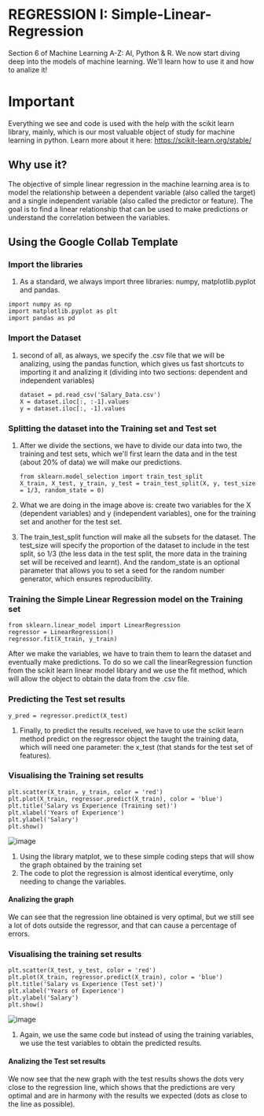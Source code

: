 # REGRESSION I: Simple-Linear-Regression
Section 6 of Machine Learning A-Z: AI, Python &amp; R. We now start diving deep into the models of machine learning. We'll learn how to use it and how to analize it!

# Important

Everything we see and code is used with the help with the scikit learn library, mainly, which is our most valuable object of study for machine learning in python. Learn more about it here: https://scikit-learn.org/stable/
## Why use it?

The objective of simple linear regression in the machine learning area is to model the relationship between a dependent variable (also called the target) and a single independent variable (also called the predictor or feature). The goal is to find a linear relationship that can be used to make predictions or understand the correlation between the variables.
## Using the Google Collab Template

### Import the libraries

1.  As a standard, we always import three libraries: numpy, matplotlib.pyplot and pandas.
   ```
   import numpy as np
   import matplotlib.pyplot as plt
   import pandas as pd
   ```
### Import the Dataset

1. second of all, as always, we specify the .csv file that we will be analizing, using the pandas function, which gives us fast shortcuts to importing it and analizing it (dividing into two sections: dependent and independent variables)

   ```
   dataset = pd.read_csv('Salary_Data.csv')
   X = dataset.iloc[:, :-1].values
   y = dataset.iloc[:, -1].values
   ```
### Splitting the dataset into the Training set and Test set

1. After we divide the sections, we have to divide our data into two, the training and test sets, which we'll first learn the data and in the test (about 20% of data) we will make our predictions.
   ```
   from sklearn.model_selection import train_test_split
   X_train, X_test, y_train, y_test = train_test_split(X, y, test_size = 1/3, random_state = 0)
   ```
3. What we are doing in the image above is: create two variables for the X (dependent variables) and y (independent variables), one for the training set and another for the test set.
   
4. The train_test_split function will make all the subsets for the dataset. The test_size will specify the proportion of the dataset to include in the test split, so 1/3 (the less data in the test split, the more data in the training set will be received and learnt). And the random_state is an optional parameter that allows you to set a seed for the random number generator, which ensures reproducibility.

### Training the Simple Linear Regression model on the Training set
   ```
   from sklearn.linear_model import LinearRegression
   regressor = LinearRegression()
   regressor.fit(X_train, y_train)
   ```
After we make the variables, we have to train them to learn the dataset and eventually make predictions. To do so we call the linearRegression function from the scikit learn linear model library and we use the fit method, which will allow the object to obtain the data from the .csv file.


### Predicting the Test set results

   ```
   y_pred = regressor.predict(X_test)
   ```
1. Finally, to predict the results received, we have to use the scikit learn method predict on the regressor object the taught the training data, which will need one parameter: the x_test (that stands for the test set of features).

### Visualising the Training set results
   ```
   plt.scatter(X_train, y_train, color = 'red')
   plt.plot(X_train, regressor.predict(X_train), color = 'blue')
   plt.title('Salary vs Experience (Training set)')
   plt.xlabel('Years of Experience')
   plt.ylabel('Salary')
   plt.show()
   ```
![image](https://github.com/Yudiaramos/REGRESSION-I---Simple-Linear-Regression/assets/71808184/71ab7e6f-7663-45c5-90a8-39538d6bcbc3)

1. Using the library matplot, we to these simple coding steps that will show the graph obtained by the training set
2. The code to plot the regression is almost identical everytime, only needing to change the variables.
#### Analizing the graph
We can see that the regression line obtained is very optimal, but we still see a lot of dots outside the regressor, and that can cause a percentage of errors.

### Visualising the training set results
   ```
   plt.scatter(X_test, y_test, color = 'red')
   plt.plot(X_train, regressor.predict(X_train), color = 'blue')
   plt.title('Salary vs Experience (Test set)')
   plt.xlabel('Years of Experience')
   plt.ylabel('Salary')
   plt.show()
   ```
![image](https://github.com/Yudiaramos/REGRESSION-I---Simple-Linear-Regression/assets/71808184/5c863706-955a-4ae4-b60f-5dc2054b8caa)

1. Again, we use the same code but instead of using the training variables, we use the test variables to obtain the predicted results.

#### Analizing the Test set results
We now see that the new graph with the test results shows the dots very close to the regression line, which shows that the predictions are very optimal and are in harmony with the results we expected (dots as close to the line as possible).

